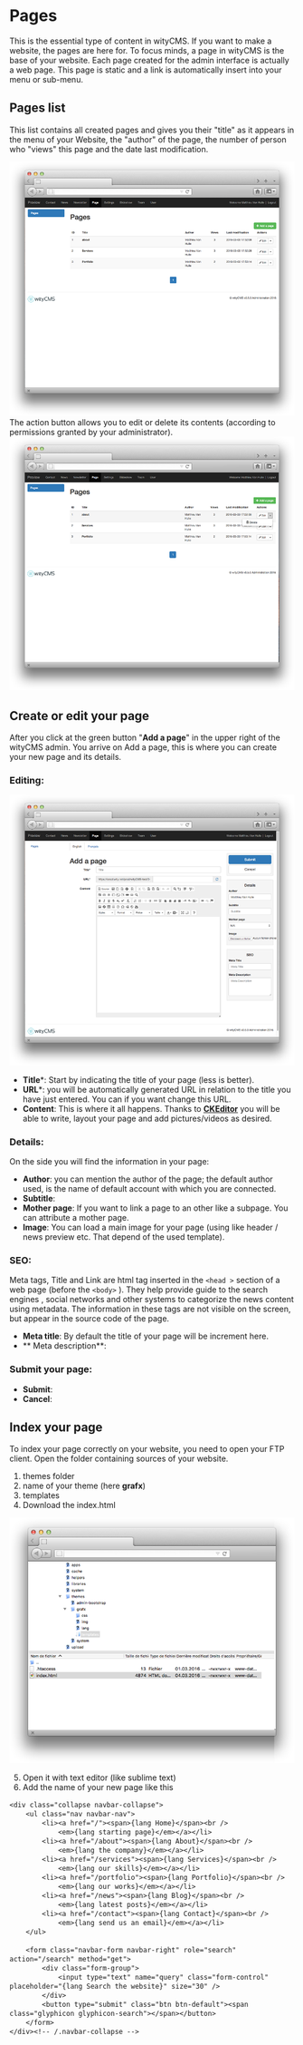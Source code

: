 # Pages

This is the essential type of content in wityCMS. If you want to make a website, the pages are here for. To focus minds, a page in wityCMS is the base of your website. Each page created for the admin interface is actually a web page. This page is static and a link is automatically insert into your menu or sub-menu.

## Pages list

This list contains all created pages and gives you their "title" as it appears in the menu of your Website, the "author" of the page, the number of person who "views" this page and the date last modification. 

![](pages-01.png)
The action button allows you to edit or delete its contents (according to permissions granted by your administrator).
![](pages-02.png)
## Create or edit your page

After you click at the green button "**Add a page**" in the upper right of the wityCMS admin. You arrive on Add a page, this is where you can create your new page and its details.

### Editing:

![](pages-03.png)

* **Title***: Start by indicating the title of your page (less is better).
* **URL***: you will be automatically generated URL in relation to the title you have just entered. You can if you want change this URL.
* **Content**: This is where it all happens. Thanks to **[CKEditor](http://docs.ckeditor.com/)** you will be able to write, layout your page and add pictures/videos as desired.

### Details:

On the side you will find the information in your page:

* **Author**: you can mention the author of the page; the default author used, is the name of default account with which you are connected.
* **Subtitle**: 
* **Mother page**: If you want to link a page to an other like a subpage. You can attribute a mother page.
* **Image**: You can load a main image for your page (using like header / news preview etc. That depend of the used template).

### SEO:

Meta tags, Title and Link are html tag inserted in the ```<head >``` section of a web page (before the ```<body>``` ). They help provide guide to the search engines , social networks and other systems to categorize the news content using metadata. The information in these tags are not visible on the screen, but appear in the source code of the page.

* **Meta title**: By default the title of your page will be increment here.
* ** Meta description**:

### Submit your page:

* **Submit**:
* **Cancel**:

## Index your page

To index your page correctly on your website, you need to open your FTP client. 
Open the folder containing sources of your website.

1. themes folder
2. name of your theme (here **grafx**) 
3. templates
4. Download the index.html 

![](pages-04.png)

5. Open it with text editor (like sublime text)
6. Add the name of your new page like this

```
<div class="collapse navbar-collapse">
	<ul class="nav navbar-nav">
		<li><a href="/"><span>{lang Home}</span><br />
			<em>{lang starting page}</em></a></li>
        <li><a href="/about"><span>{lang About}</span><br />
            <em>{lang the company}</em></a></li>
        <li><a href="/services"><span>{lang Services}</span><br />
            <em>{lang our skills}</em></a></li>
        <li><a href="/portfolio"><span>{lang Portfolio}</span><br />
            <em>{lang our works}</em></a></li>
        <li><a href="/news"><span>{lang Blog}</span><br />
            <em>{lang latest posts}</em></a></li>
        <li><a href="/contact"><span>{lang Contact}</span><br />
            <em>{lang send us an email}</em></a></li>
    </ul>

    <form class="navbar-form navbar-right" role="search" action="/search" method="get">
        <div class="form-group">
            <input type="text" name="query" class="form-control" placeholder="{lang Search the website}" size="30" />
        </div>
        <button type="submit" class="btn btn-default"><span class="glyphicon glyphicon-search"></span></button>
    </form>
</div><!-- /.navbar-collapse -->
```


